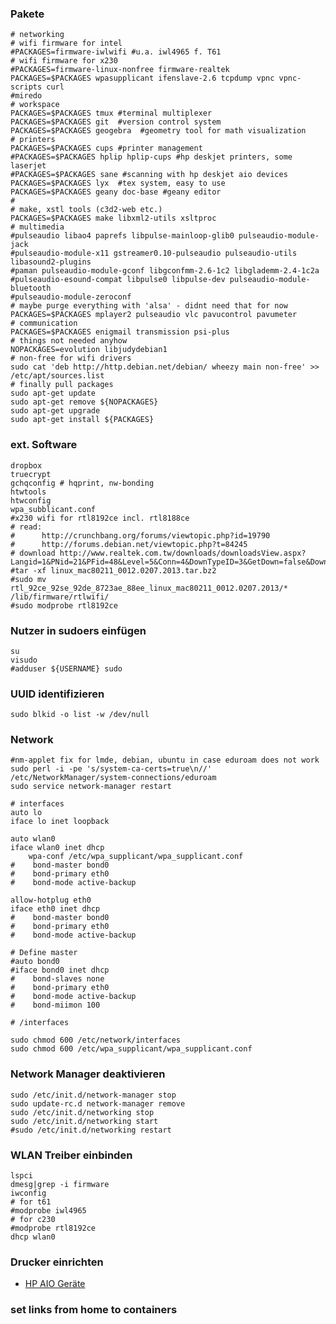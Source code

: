 ### Pakete

    # networking
    # wifi firmware for intel 
    #PACKAGES=firmware-iwlwifi #u.a. iwl4965 f. T61
    # wifi firmware for x230
    #PACKAGES=firmware-linux-nonfree firmware-realtek
    PACKAGES=$PACKAGES wpasupplicant ifenslave-2.6 tcpdump vpnc vpnc-scripts curl
    #miredo
    # workspace
    PACKAGES=$PACKAGES tmux #terminal multiplexer
    PACKAGES=$PACKAGES git  #version control system
    PACKAGES=$PACKAGES geogebra  #geometry tool for math visualization
    # printers
    PACKAGES=$PACKAGES cups #printer management
    #PACKAGES=$PACKAGES hplip hplip-cups #hp deskjet printers, some laserjet
    #PACKAGES=$PACKAGES sane #scanning with hp deskjet aio devices
    PACKAGES=$PACKAGES lyx  #tex system, easy to use
    PACKAGES=$PACKAGES geany doc-base #geany editor
    #
    # make, xstl tools (c3d2-web etc.)
    PACKAGES=$PACKAGES make libxml2-utils xsltproc
    # multimedia
    #pulseaudio libao4 paprefs libpulse-mainloop-glib0 pulseaudio-module-jack
    #pulseaudio-module-x11 gstreamer0.10-pulseaudio pulseaudio-utils libasound2-plugins
    #paman pulseaudio-module-gconf libgconfmm-2.6-1c2 libglademm-2.4-1c2a
    #pulseaudio-esound-compat libpulse0 libpulse-dev pulseaudio-module-bluetooth
    #pulseaudio-module-zeroconf
    # maybe purge everything with 'alsa' - didnt need that for now
    PACKAGES=$PACKAGES mplayer2 pulseaudio vlc pavucontrol pavumeter
    # communication
    PACKAGES=$PACKAGES enigmail transmission psi-plus
    # things not needed anyhow 
    NOPACKAGES=evolution libjudydebian1
    # non-free for wifi drivers
    sudo cat 'deb http://http.debian.net/debian/ wheezy main non-free' >> /etc/apt/sources.list
    # finally pull packages
    sudo apt-get update
    sudo apt-get remove ${NOPACKAGES}
    sudo apt-get upgrade
    sudo apt-get install ${PACKAGES}

### ext. Software

    dropbox
    truecrypt
    gchqconfig # hqprint, nw-bonding
    htwtools
    htwconfig
    wpa_subblicant.conf
    #x230 wifi for rtl8192ce incl. rtl8188ce
    # read: 
    #      http://crunchbang.org/forums/viewtopic.php?id=19790
    #      http://forums.debian.net/viewtopic.php?t=84245
    # download http://www.realtek.com.tw/downloads/downloadsView.aspx?Langid=1&PNid=21&PFid=48&Level=5&Conn=4&DownTypeID=3&GetDown=false&Downloads=true#2722
    #tar -xf linux_mac80211_0012.0207.2013.tar.bz2 
    #sudo mv rtl_92ce_92se_92de_8723ae_88ee_linux_mac80211_0012.0207.2013/* /lib/firmware/rtlwifi/
    #sudo modprobe rtl8192ce

### Nutzer in sudoers einfügen

    su
    visudo
    #adduser ${USERNAME} sudo
    
### UUID identifizieren

    sudo blkid -o list -w /dev/null
    
### Network

    #nm-applet fix for lmde, debian, ubuntu in case eduroam does not work
    sudo perl -i -pe 's/system-ca-certs=true\n//' /etc/NetworkManager/system-connections/eduroam
    sudo service network-manager restart

    # interfaces
    auto lo
    iface lo inet loopback
    
    auto wlan0
    iface wlan0 inet dhcp
        wpa-conf /etc/wpa_supplicant/wpa_supplicant.conf
    #    bond-master bond0
    #    bond-primary eth0
    #    bond-mode active-backup

    allow-hotplug eth0
    iface eth0 inet dhcp
    #    bond-master bond0
    #    bond-primary eth0
    #    bond-mode active-backup

    # Define master
    #auto bond0
    #iface bond0 inet dhcp
    #    bond-slaves none
    #    bond-primary eth0
    #    bond-mode active-backup
    #    bond-miimon 100

    # /interfaces

    sudo chmod 600 /etc/network/interfaces 
    sudo chmod 600 /etc/wpa_supplicant/wpa_supplicant.conf

### Network Manager deaktivieren

    sudo /etc/init.d/network-manager stop
    sudo update-rc.d network-manager remove
    sudo /etc/init.d/networking stop
    sudo /etc/init.d/networking start
    #sudo /etc/init.d/networking restart

### WLAN Treiber einbinden

    lspci
    dmesg|grep -i firmware
    iwconfig
    # for t61
    #modprobe iwl4965 
    # for c230
    #modprobe rtl8192ce 
    dhcp wlan0

### Drucker einrichten

* [HP AIO Geräte](https://help.ubuntu.com/community/HpAllInOne#Setup)

### set links from home to containers

